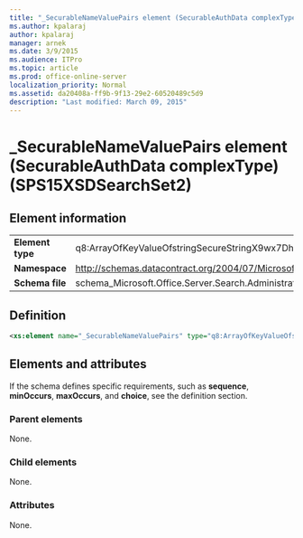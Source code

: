 ```yaml
---
title: "_SecurableNameValuePairs element (SecurableAuthData complexType) (SPS15XSDSearchSet2)"
ms.author: kpalaraj
author: kpalaraj
manager: arnek
ms.date: 3/9/2015
ms.audience: ITPro
ms.topic: article
ms.prod: office-online-server
localization_priority: Normal
ms.assetid: da20408a-ff9b-9f13-29e2-60520489c5d9
description: "Last modified: March 09, 2015"
---
```


# _SecurableNameValuePairs element (SecurableAuthData complexType) (SPS15XSDSearchSet2)

 
  
## Element information

|||
|:-----|:-----|
|**Element type** <br/> |q8:ArrayOfKeyValueOfstringSecureStringX9wx7DhE  <br/> |
|**Namespace** <br/> |http://schemas.datacontract.org/2004/07/Microsoft.Office.Server.Search.Administration  <br/> |
|**Schema file** <br/> |schema_Microsoft.Office.Server.Search.Administration.xsd  <br/> |
   
## Definition

```XML
<xs:element name="_SecurableNameValuePairs" type="q8:ArrayOfKeyValueOfstringSecureStringX9wx7DhE" minOccurs="0"></xs:element>

```

## Elements and attributes

If the schema defines specific requirements, such as **sequence**, **minOccurs**, **maxOccurs**, and **choice**, see the definition section. 
  
### Parent elements

None.
  
### Child elements

None.
  
### Attributes

None.
  

